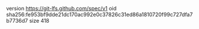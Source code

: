 version https://git-lfs.github.com/spec/v1
oid sha256:fe953bf9dde21dc170ac992e0c37826c31ed86a1810720f99c727dfa7b7736d7
size 418
